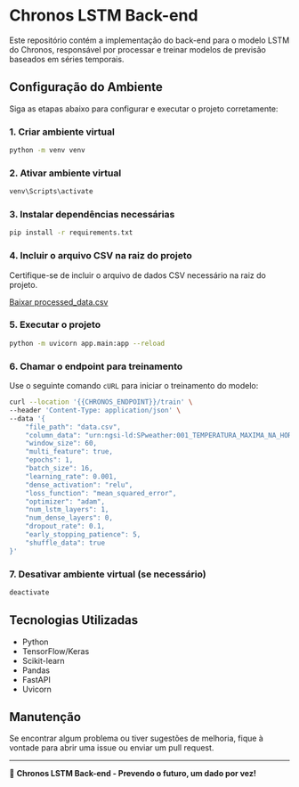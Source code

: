 # Chronos LSTM Back-end

Este repositório contém a implementação do back-end para o modelo LSTM do Chronos, responsável por processar e treinar modelos de previsão baseados em séries temporais.

## Configuração do Ambiente

Siga as etapas abaixo para configurar e executar o projeto corretamente:

### 1. Criar ambiente virtual
```sh
python -m venv venv
```

### 2. Ativar ambiente virtual
```sh
venv\Scripts\activate
```

### 3. Instalar dependências necessárias
```sh
pip install -r requirements.txt
```

### 4. Incluir o arquivo CSV na raiz do projeto
Certifique-se de incluir o arquivo de dados CSV necessário na raiz do projeto.

[Baixar processed_data.csv](https://github.com/tcc-chronos/impulse/blob/main/backend/processed_data.csv)

### 5. Executar o projeto
```sh
python -m uvicorn app.main:app --reload
```

### 6. Chamar o endpoint para treinamento
Use o seguinte comando `cURL` para iniciar o treinamento do modelo:
```sh
curl --location '{{CHRONOS_ENDPOINT}}/train' \
--header 'Content-Type: application/json' \
--data '{
    "file_path": "data.csv",
    "column_data": "urn:ngsi-ld:SPweather:001_TEMPERATURA_MAXIMA_NA_HORA_ANT_AUT_Celsius",
    "window_size": 60,
    "multi_feature": true,
    "epochs": 1,
    "batch_size": 16,
    "learning_rate": 0.001,
    "dense_activation": "relu",
    "loss_function": "mean_squared_error",
    "optimizer": "adam",
    "num_lstm_layers": 1,
    "num_dense_layers": 0,
    "dropout_rate": 0.1,
    "early_stopping_patience": 5,
    "shuffle_data": true
}'
```

### 7. Desativar ambiente virtual (se necessário)
```sh
deactivate
```

## Tecnologias Utilizadas
- Python
- TensorFlow/Keras
- Scikit-learn
- Pandas
- FastAPI
- Uvicorn

## Manutenção
Se encontrar algum problema ou tiver sugestões de melhoria, fique à vontade para abrir uma issue ou enviar um pull request.

---

🚀 **Chronos LSTM Back-end - Prevendo o futuro, um dado por vez!**
